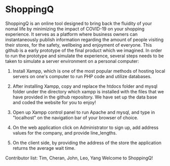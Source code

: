 # ShoppingQ
ShoppingQ is an online tool designed to bring back the fluidity of your nomal life by minimizing the impact of COVID-19 on your shopping experience. It serves as a platform where business owners can instantaneously publish information regarding the amount of people visiting their stores, for the safety, wellbeing and enjoyment of everyone.
This github is a early prototype of the final product which we imagined. In order to run the prototype and simulate the experience, several steps needs to be taken to simulate a server environment on a personal computer:

1. Install Xampp, which is one of the most popular methods of hosting local servers on one's computer to run PHP code and utilize databases.

2. After installing Xampp, copy and replace the htdocs folder and mysql folder under the directory which xampp is installed with the files that we have provided in the github repository. We have set up the data base and coded the website for you to enjoy!

3. Open up Xampp control panel to run Apache and mysql, and type in "localhost" on the navigation bar of your browser of choice.

4. On the web application click on Administrator to sign up, add address values for the company, and provide line_lengths.

5. On the client side, by providing the address of the store the application returns the average wait time.

Contributor list: Tim, Cheran, John, Leo, Yang
Welcome to ShoppingQ!
